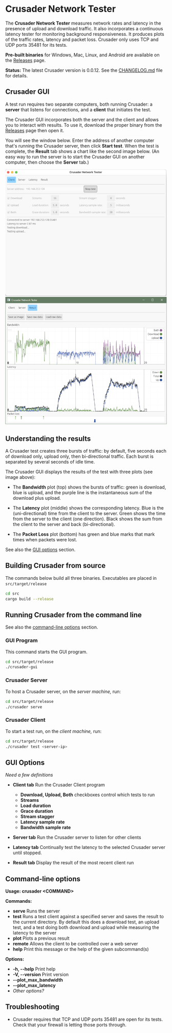 # Crusader Network Tester

The **Crusader Network Tester** measures network rates and latency
in the presence of upload and download traffic.
It also incorporates a continuous latency tester for
monitoring background responsiveness.
It produces plots of the traffic rates,
latency and packet loss.
Crusader only uses TCP and UDP ports 35481 for its tests.

**Pre-built binaries** for Windows, Mac, Linux, 
and Android are available on the
[Releases](https://github.com/Zoxc/crusader/releases) page.

**Status:** The latest Crusader version is 0.0.12.
   See the [CHANGELOG.md](./CHANGELOG.md) file for details.

## Crusader GUI

A test run requires two separate computers,
both running Crusader:
a **server** that listens for connections, and
a **client** that initiates the test.

The Crusader GUI incorporates both the server and
the client and allows you to interact with results.
To use it, download the proper binary from the 
[Releases](https://github.com/Zoxc/crusader/releases) page
then open it.

You will see the window below.
Enter the address of another computer that's 
running the Crusader server, then click **Start test**. 
When the test is complete, the **Result** tab shows a
chart like the second image below.
(An easy way to run the server is to start the Crusader GUI
on another computer, then choose the **Server** tab.)

<img src="media/gui-client.png">

<img src="media/gui.png">

## Understanding the results

A Crusader test creates three bursts of traffic:
by default, five seconds each of
download only, upload only, then bi-directional traffic.
Each burst is separated by several seconds of idle time.

The Crusader GUI displays the results of the test with
three plots (see image above):

* The **Bandwidth** plot (top) shows the bursts of traffic:
green is download, blue is upload, and
the purple line is the instantaneous
sum of the download plus upload.

* The **Latency** plot (middle) shows the corresponding latency.
Blue is the (uni-directional) time from the client to the server.
Green shows the time from the server to the client (one direction).
Black shows the sum from the client to the server 
and back (bi-directional).

* The **Packet Loss** plot (bottom) has green and blue marks
that mark times when packets were lost.

See also the [GUI options](#gui-options) section.

## Building Crusader from source

The commands below build all three binaries.
Executables are placed in `src/target/release`

```sh
cd src
cargo build --release
```

## Running Crusader from the command line

See also the
[command-line options](#command-line-options) section.

### GUI Program
This command starts the GUI program.

```sh
cd src/target/release
./crusader-gui 
```

### Crusader Server

To host a Crusader server, on the _server machine,_ run:

```sh
cd src/target/release
./crusader serve
```

### Crusader Client
To start a test run, on the _client machine,_ run:

```sh
cd src/target/release
./crusader test <server-ip>
```

## GUI Options
_Need a few definitions_

- **Client tab**
   Run the Crusader Client program
	- **Download, Upload, Both** 
	    checkboxes control which tests to run
	- **Streams**
	- **Load duration**
	- **Grace duration**
	- **Stream stagger**
	- **Latency sample rate**
	- **Bandwidth sample rate**

- **Server tab**
   Run the Crusader server to listen for other clients

- **Latency tab**
   Continually test the latency to the selected
   Crusader server until stopped.

- **Result tab**
   Display the result of the most recent client run

## Command-line options

**Usage: crusader \<COMMAND>**

**Commands:**

- **serve**   Runs the server
- **test**    Runs a test client against a specified server and saves the result to the current directory. By default this does a download test, an upload test, and a test doing both download and upload while measuring the latency to the server
- **plot**    Plots a previous result
- **remote**  Allows the client to be controlled over a web server
- **help**    Print this message or the help of the given subcommand(s)

**Options:**

- **-h, --help**     Print help
- **-V, --version**  Print version
- **--plot\_max\_bandwidth** 
- **--plot\_max\_latency**
- _Other options?_

## Troubleshooting

- Crusader requires that TCP and UDP ports 35481 are open for its tests.
   Check that your firewall is letting those ports through.
